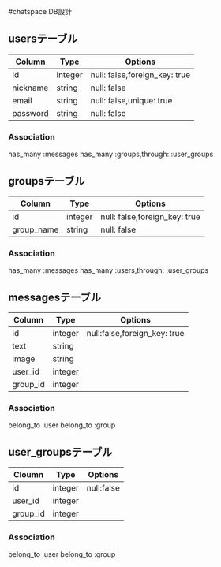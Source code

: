 #chatspace DB設計

## usersテーブル
|Column|Type|Options|
|------|----|-------|
|id|integer|null: false,foreign_key: true|
|nickname|string|null: false|
|email|string|null: false,unique: true|
|password|string|null: false|
### Association
  has_many :messages
  has_many :groups,through: :user_groups

## groupsテーブル
|Column|Type|Options|
|------|----|-------|
|id|integer|null: false,foreign_key: true|
|group_name|string|null: false|
### Association
has_many :messages
has_many :users,through: :user_groups

## messagesテーブル
|Column|Type|Options|
|------|----|-------|
|id|integer|null:false,foreign_key: true|
|text|string|
|image|string|
|user_id|integer|
|group_id|integer|
### Association
  belong_to :user
  belong_to :group

## user_groupsテーブル
|Cloumn|Type|Options|
|------|----|-------|
|id|integer|null:false|
|user_id|integer|
|group_id|integer|
### Association
  belong_to :user
  belong_to :group